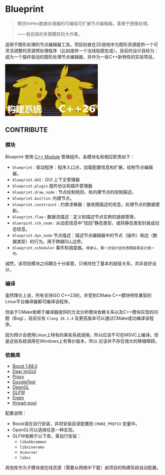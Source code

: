 # Blueprint

> 模仿ImHex数据处理器的可编程可扩展节点编辑器。着重于图像处理。
> 
> ——發自我的多媒體技術大作業。

适用于图形处理的节点编辑器工具。项目初衷在2D游戏中为图形资源提供一个可灵活调整的资源预处理程序（比如提供一个法线贴图生成）。目前的设计目标为：
成为一个插件驱动的图形处理节点编辑器，并作为一些C++新特性的实验项目。

![听说表情包开头的项目能够善始善终](./static/Cpp26-and-CompileSystem.gif)

## CONTRIBUTE

### 模块

Blueprint 使用 [C++ Module](https://zh.cppreference.com/w/cpp/language/modules) 管理组件。各模块名和相应职责如下：

- `blueprint` : 驱动程序：程序入口点，加载配置信息和扩展，绘制节点编辑器。
- `blueprint.GUI` : GUI 上下文管理器
- `blueprint.plugin` 插件协议和插件管理器
- `blueprint.draw_node` : 节点绘制规则，和内建节点的绘制描述。
- `blueprint.builtin`: 内建节点。
- `blueprint.constraint` : 约束求解器：接收图描述的信息，处理节点的数据更新。
- `blueprint.flow` : 数据流描述：定义和描述节点实例的链接管理，
- `bluerpint.stk_node` : 从动态信息中”找回“静态类型，或将静态类型封装成动态信息。
- `blueprint.dyn_node` 节点描述：描述节点编辑器中的节点（操作）和边（数据类型）的行为。用于跨越DLL边界。
- `blueprint.scheduler` 事件和调度器。<small>得承认，第一次设计这东西很容易设计成一坨。</small>

诚然，该项目模块之间耦合十分紧密，只保持住了基本的层级关系，并非良好设计。

### 编译

虽然理论上说，所有支持ISO C++23的，并受到CMake C++模块特性兼容的Linux平台编译器都可编译该程序。

但由于CMake依赖于编译器提供的方法分析模块依赖关系以及C++模块实现的问题（Bug），目前仅有 `Clang 20.1.4` 及更高版本可以通过CMake成功编译该程序。

因为预计会使用Linux上特有的某些系统调用，所以应该不可在MSVC上编译。但是这些系统调用在Windows上有等价版本，所以
应该并不存在很大的移植障碍。

### 依赖库

- [Boost 1.88.0](https://www.boost.org/)
- [Dear ImGUI](https://github.com/ocornut/imgui)
- [Proxy](https://github.com/microsoft/proxy)
- [GoogleTest](https://github.com/google/googletest)
- [OpenGL](https://opengl.org/)
- [GLFW](https://github.com/glfw/glfw)
- [Eigen](https://eigen.tuxfamily.org/)
- [thread-pool](https://github.com/DeveloperPaul123/thread-pool)

配置说明：

- Boost请在自行安装，并将安装目录配置到 `CMAKE_PREFIX` 变量中。
- OpenGL可以选择任意一种实现。
- GLFW依赖于以下库，需自行安装：
  - `libxkbcommon`
  - `libxinerama`
  - `Xcoursor`
  - `libxi`

其他库作为子模块或在线资源（需要从网络中下载）由项目的构建系统自动配置。